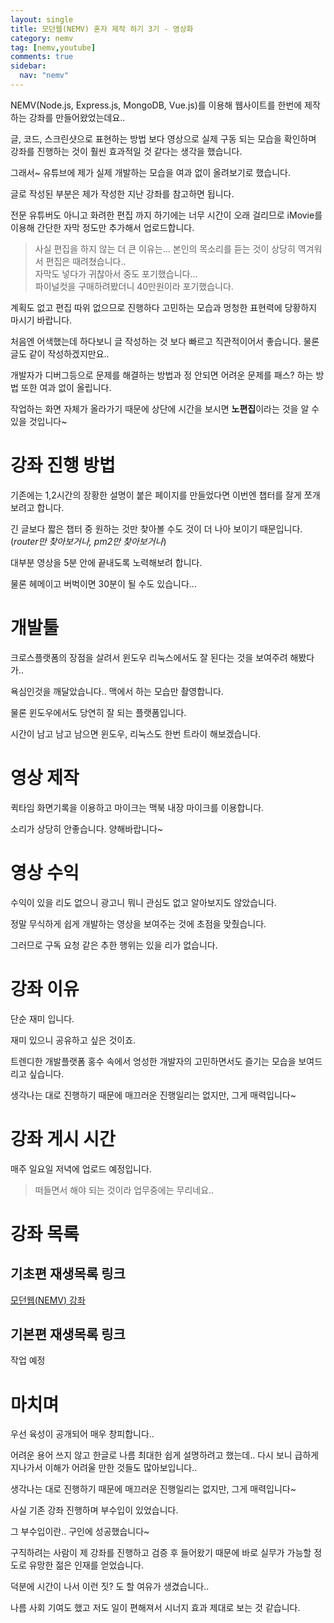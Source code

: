 ```yaml
---
layout: single
title: 모던웹(NEMV) 혼자 제작 하기 3기 - 영상화
category: nemv
tag: [nemv,youtube]
comments: true
sidebar:
  nav: "nemv"
---
```


NEMV(Node.js, Express.js, MongoDB, Vue.js)를 이용해 웹사이트를 한번에 제작하는 강좌를 만들어왔었는데요..

글, 코드, 스크린샷으로 표현하는 방법 보다 영상으로 실제 구동 되는 모습을 확인하며 강좌를 진행하는 것이 훨씬 효과적일 것 같다는 생각을 했습니다.

그래서~ 유튜브에 제가 실제 개발하는 모습을 여과 없이 올려보기로 했습니다.

글로 작성된 부분은 제가 작성한 지난 강좌를 참고하면 됩니다.

전문 유튜버도 아니고 화려한 편집 까지 하기에는 너무 시간이 오래 걸리므로 iMovie를 이용해 간단한 자막 정도만 추가해서 업로드합니다.

> 사실 편집을 하지 않는 더 큰 이유는... 본인의 목소리를 듣는 것이 상당히 역겨워서 편집은 때려쳤습니다..  
자막도 넣다가 귀찮아서 중도 포기했습니다...  
파이널컷을 구매하려봤더니 40만원이라 포기했습니다.

계획도 없고 편집 따위 없으므로 진행하다 고민하는 모습과 멍청한 표현력에 당황하지 마시기 바랍니다.

처음엔 어색했는데 하다보니 글 작성하는 것 보다 빠르고 직관적이어서 좋습니다. 물론 글도 같이 작성하겠지만요..

개발자가 디버그등으로 문제를 해결하는 방법과 정 안되면 어려운 문제를 패스? 하는 방법 또한 여과 없이 올립니다.

작업하는 화면 자체가 올라가기 때문에 상단에 시간을 보시면 **노편집**이라는 것을 알 수 있을 것입니다~

# 강좌 진행 방법

기존에는 1,2시간의 장황한 설명이 붙은 페이지를 만들었다면 이번엔 챕터를 잘게 쪼개 보려고 합니다.

긴 글보다 짧은 챕터 중 원하는 것만 찾아볼 수도 것이 더 나아 보이기 때문입니다.(_router만 찾아보거나, pm2만 찾아보거나_)

대부분 영상을 5분 안에 끝내도록 노력해보려 합니다.

물론 헤메이고 버벅이면 30분이 될 수도 있습니다...

# 개발툴

크로스플랫폼의 장점을 살려서 윈도우 리눅스에서도 잘 된다는 것을 보여주려 해봤다가..

욕심인것을 깨달았습니다.. 맥에서 하는 모습만 촬영합니다.

물론 윈도우에서도 당연히 잘 되는 플랫폼입니다. 

시간이 남고 남고 남으면 윈도우, 리눅스도 한번 트라이 해보겠습니다.

# 영상 제작

퀵타임 화면기록을 이용하고 마이크는 맥북 내장 마이크를 이용합니다.

소리가 상당히 안좋습니다. 양해바랍니다~

# 영상 수익

수익이 있을 리도 없으니 광고니 뭐니 관심도 없고 알아보지도 않았습니다.

정말 무식하게 쉽게 개발하는 영상을 보여주는 것에 초점을 맞췄습니다.

그러므로 구독 요청 같은 추한 행위는 있을 리가 없습니다.

# 강좌 이유

단순 재미 입니다.

재미 있으니 공유하고 싶은 것이죠.

트렌디한 개발플랫폼 홍수 속에서 엉성한 개발자의 고민하면서도 즐기는 모습을 보여드리고 싶습니다.

생각나는 대로 진행하기 때문에 매끄러운 진행일리는 없지만, 그게 매력입니다~ 
 
# 강좌 게시 시간

매주 일요일 저녁에 업로드 예정입니다.

> 떠들면서 해야 되는 것이라 업무중에는 무리네요..

# 강좌 목록

## 기초편 재생목록 링크

[모던웹(NEMV) 강좌](https://www.youtube.com/playlist?list=PLjpTKic1SLZu43cFS3YQIKoD2vObq-DVx)

## 기본편 재생목록 링크

작업 예정

# 마치며

우선 육성이 공개되어 매우 창피합니다..

어려운 용어 쓰지 않고 한글로 나름 최대한 쉽게 설명하려고 했는데.. 다시 보니 급하게 지나가서 이해가 어려울 만한 것들도 많아보입니다..

생각나는 대로 진행하기 때문에 매끄러운 진행일리는 없지만, 그게 매력입니다~

사실 기존 강좌 진행하며 부수입이 있었습니다.

그 부수입이란.. 구인에 성공했습니다~

구직하려는 사람이 제 강좌를 진행하고 검증 후 들어왔기 때문에 바로 실무가 가능할 정도로 유망한 젊은 인재를 얻었습니다.

덕분에 시간이 나서 이런 짓? 도 할 여유가 생겼습니다..

나름 사회 기여도 했고 저도 일이 편해져서 시너지 효과 제대로 보는 것 같습니다. 


 